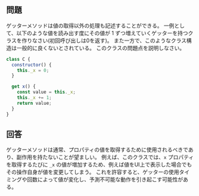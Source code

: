 ## 問題

ゲッターメソッドは値の取得以外の処理も記述することができる。
一例として、以下のような値を読み出す度にその値が 1 ずつ増えていくゲッターを持つクラスを作りなさい(初回呼び出しは0を返す)。
また一方で、このようなクラス構造は一般的に良くないとされている。
このクラスの問題点を説明しなさい。

```javascript
class C {
  constructor() {
    this._x = 0;
  }

  get x() {
    const value = this._x;
    this._x += 1;
    return value;
  }
}
```

## 回答

ゲッターメソッドは通常、プロパティの値を取得するために使用されるべきであり、副作用を持たないことが望ましい。
例えば、このクラスでは、`x` プロパティを取得するたびに `_x` の値が増加するため、例えば値をUI上で表示した場合でもその操作自身が値を変更してしまう。
これを許容すると、ゲッターの使用タイミングや回数によって値が変化し、予測不可能な動作を引き起こす可能性がある。
